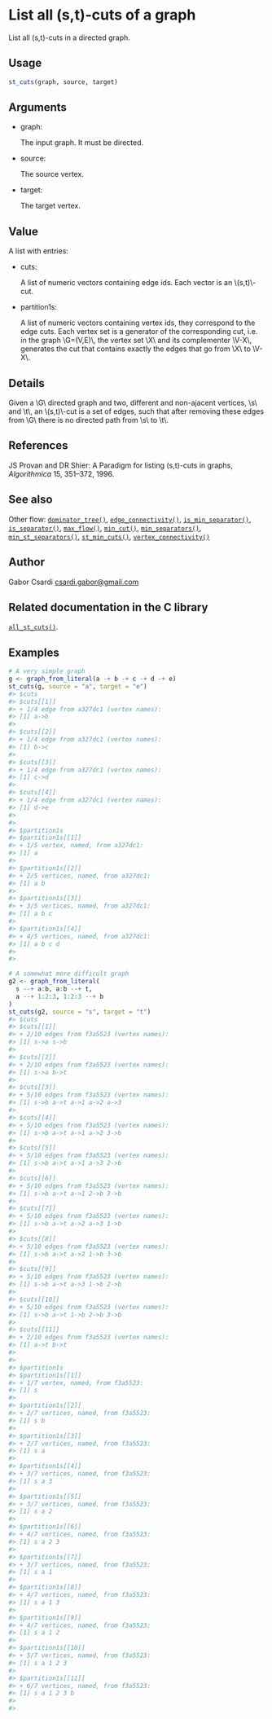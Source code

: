 # List all (s,t)-cuts of a graph

List all (s,t)-cuts in a directed graph.

## Usage

``` r
st_cuts(graph, source, target)
```

## Arguments

- graph:

  The input graph. It must be directed.

- source:

  The source vertex.

- target:

  The target vertex.

## Value

A list with entries:

- cuts:

  A list of numeric vectors containing edge ids. Each vector is an
  \\(s,t)\\-cut.

- partition1s:

  A list of numeric vectors containing vertex ids, they correspond to
  the edge cuts. Each vertex set is a generator of the corresponding
  cut, i.e. in the graph \\G=(V,E)\\, the vertex set \\X\\ and its
  complementer \\V-X\\, generates the cut that contains exactly the
  edges that go from \\X\\ to \\V-X\\.

## Details

Given a \\G\\ directed graph and two, different and non-ajacent
vertices, \\s\\ and \\t\\, an \\(s,t)\\-cut is a set of edges, such that
after removing these edges from \\G\\ there is no directed path from
\\s\\ to \\t\\.

## References

JS Provan and DR Shier: A Paradigm for listing (s,t)-cuts in graphs,
*Algorithmica* 15, 351–372, 1996.

## See also

Other flow:
[`dominator_tree()`](https://r.igraph.org/reference/dominator_tree.md),
[`edge_connectivity()`](https://r.igraph.org/reference/edge_connectivity.md),
[`is_min_separator()`](https://r.igraph.org/reference/is_min_separator.md),
[`is_separator()`](https://r.igraph.org/reference/is_separator.md),
[`max_flow()`](https://r.igraph.org/reference/max_flow.md),
[`min_cut()`](https://r.igraph.org/reference/min_cut.md),
[`min_separators()`](https://r.igraph.org/reference/min_separators.md),
[`min_st_separators()`](https://r.igraph.org/reference/min_st_separators.md),
[`st_min_cuts()`](https://r.igraph.org/reference/st_min_cuts.md),
[`vertex_connectivity()`](https://r.igraph.org/reference/vertex_connectivity.md)

## Author

Gabor Csardi <csardi.gabor@gmail.com>

## Related documentation in the C library

[`all_st_cuts()`](https://igraph.org/c/html/latest/igraph-Flows.html#igraph_all_st_cuts).

## Examples

``` r
# A very simple graph
g <- graph_from_literal(a -+ b -+ c -+ d -+ e)
st_cuts(g, source = "a", target = "e")
#> $cuts
#> $cuts[[1]]
#> + 1/4 edge from a327dc1 (vertex names):
#> [1] a->b
#> 
#> $cuts[[2]]
#> + 1/4 edge from a327dc1 (vertex names):
#> [1] b->c
#> 
#> $cuts[[3]]
#> + 1/4 edge from a327dc1 (vertex names):
#> [1] c->d
#> 
#> $cuts[[4]]
#> + 1/4 edge from a327dc1 (vertex names):
#> [1] d->e
#> 
#> 
#> $partition1s
#> $partition1s[[1]]
#> + 1/5 vertex, named, from a327dc1:
#> [1] a
#> 
#> $partition1s[[2]]
#> + 2/5 vertices, named, from a327dc1:
#> [1] a b
#> 
#> $partition1s[[3]]
#> + 3/5 vertices, named, from a327dc1:
#> [1] a b c
#> 
#> $partition1s[[4]]
#> + 4/5 vertices, named, from a327dc1:
#> [1] a b c d
#> 
#> 

# A somewhat more difficult graph
g2 <- graph_from_literal(
  s --+ a:b, a:b --+ t,
  a --+ 1:2:3, 1:2:3 --+ b
)
st_cuts(g2, source = "s", target = "t")
#> $cuts
#> $cuts[[1]]
#> + 2/10 edges from f3a5523 (vertex names):
#> [1] s->a s->b
#> 
#> $cuts[[2]]
#> + 2/10 edges from f3a5523 (vertex names):
#> [1] s->a b->t
#> 
#> $cuts[[3]]
#> + 5/10 edges from f3a5523 (vertex names):
#> [1] s->b a->t a->1 a->2 a->3
#> 
#> $cuts[[4]]
#> + 5/10 edges from f3a5523 (vertex names):
#> [1] s->b a->t a->1 a->2 3->b
#> 
#> $cuts[[5]]
#> + 5/10 edges from f3a5523 (vertex names):
#> [1] s->b a->t a->1 a->3 2->b
#> 
#> $cuts[[6]]
#> + 5/10 edges from f3a5523 (vertex names):
#> [1] s->b a->t a->1 2->b 3->b
#> 
#> $cuts[[7]]
#> + 5/10 edges from f3a5523 (vertex names):
#> [1] s->b a->t a->2 a->3 1->b
#> 
#> $cuts[[8]]
#> + 5/10 edges from f3a5523 (vertex names):
#> [1] s->b a->t a->2 1->b 3->b
#> 
#> $cuts[[9]]
#> + 5/10 edges from f3a5523 (vertex names):
#> [1] s->b a->t a->3 1->b 2->b
#> 
#> $cuts[[10]]
#> + 5/10 edges from f3a5523 (vertex names):
#> [1] s->b a->t 1->b 2->b 3->b
#> 
#> $cuts[[11]]
#> + 2/10 edges from f3a5523 (vertex names):
#> [1] a->t b->t
#> 
#> 
#> $partition1s
#> $partition1s[[1]]
#> + 1/7 vertex, named, from f3a5523:
#> [1] s
#> 
#> $partition1s[[2]]
#> + 2/7 vertices, named, from f3a5523:
#> [1] s b
#> 
#> $partition1s[[3]]
#> + 2/7 vertices, named, from f3a5523:
#> [1] s a
#> 
#> $partition1s[[4]]
#> + 3/7 vertices, named, from f3a5523:
#> [1] s a 3
#> 
#> $partition1s[[5]]
#> + 3/7 vertices, named, from f3a5523:
#> [1] s a 2
#> 
#> $partition1s[[6]]
#> + 4/7 vertices, named, from f3a5523:
#> [1] s a 2 3
#> 
#> $partition1s[[7]]
#> + 3/7 vertices, named, from f3a5523:
#> [1] s a 1
#> 
#> $partition1s[[8]]
#> + 4/7 vertices, named, from f3a5523:
#> [1] s a 1 3
#> 
#> $partition1s[[9]]
#> + 4/7 vertices, named, from f3a5523:
#> [1] s a 1 2
#> 
#> $partition1s[[10]]
#> + 5/7 vertices, named, from f3a5523:
#> [1] s a 1 2 3
#> 
#> $partition1s[[11]]
#> + 6/7 vertices, named, from f3a5523:
#> [1] s a 1 2 3 b
#> 
#> 
```
